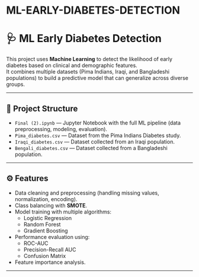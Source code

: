 # ML-EARLY-DIABETES-DETECTION
# 🩺 ML Early Diabetes Detection

This project uses **Machine Learning** to detect the likelihood of early diabetes based on clinical and demographic features.  
It combines multiple datasets (Pima Indians, Iraqi, and Bangladeshi populations) to build a predictive model that can generalize across diverse groups.

---

## 📂 Project Structure
- `Final (2).ipynb` — Jupyter Notebook with the full ML pipeline (data preprocessing, modeling, evaluation).
- `Pima_diabetes.csv` — Dataset from the Pima Indians Diabetes study.
- `Iraqi_diabetes.csv` — Dataset collected from an Iraqi population.
- `Bengali_diabetes.csv` — Dataset collected from a Bangladeshi population.

---

## ⚙️ Features
- Data cleaning and preprocessing (handling missing values, normalization, encoding).
- Class balancing with **SMOTE**.
- Model training with multiple algorithms:
  - Logistic Regression
  - Random Forest
  - Gradient Boosting
- Performance evaluation using:
  - ROC-AUC
  - Precision-Recall AUC
  - Confusion Matrix
- Feature importance analysis.

---

